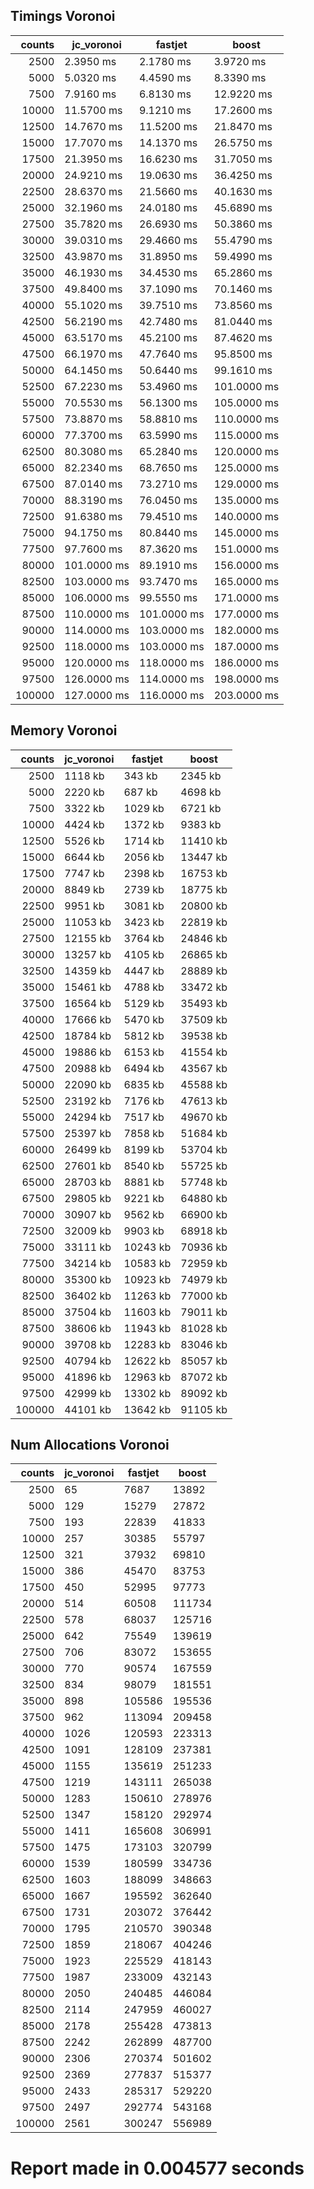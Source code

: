 ## Timings Voronoi

| counts | jc_voronoi  | fastjet     | boost       |
|-------:|-------------|-------------|-------------|
| 2500   | 2.3950 ms   | 2.1780 ms   | 3.9720 ms   | 
| 5000   | 5.0320 ms   | 4.4590 ms   | 8.3390 ms   | 
| 7500   | 7.9160 ms   | 6.8130 ms   | 12.9220 ms  | 
| 10000  | 11.5700 ms  | 9.1210 ms   | 17.2600 ms  | 
| 12500  | 14.7670 ms  | 11.5200 ms  | 21.8470 ms  | 
| 15000  | 17.7070 ms  | 14.1370 ms  | 26.5750 ms  | 
| 17500  | 21.3950 ms  | 16.6230 ms  | 31.7050 ms  | 
| 20000  | 24.9210 ms  | 19.0630 ms  | 36.4250 ms  | 
| 22500  | 28.6370 ms  | 21.5660 ms  | 40.1630 ms  | 
| 25000  | 32.1960 ms  | 24.0180 ms  | 45.6890 ms  | 
| 27500  | 35.7820 ms  | 26.6930 ms  | 50.3860 ms  | 
| 30000  | 39.0310 ms  | 29.4660 ms  | 55.4790 ms  | 
| 32500  | 43.9870 ms  | 31.8950 ms  | 59.4990 ms  | 
| 35000  | 46.1930 ms  | 34.4530 ms  | 65.2860 ms  | 
| 37500  | 49.8400 ms  | 37.1090 ms  | 70.1460 ms  | 
| 40000  | 55.1020 ms  | 39.7510 ms  | 73.8560 ms  | 
| 42500  | 56.2190 ms  | 42.7480 ms  | 81.0440 ms  | 
| 45000  | 63.5170 ms  | 45.2100 ms  | 87.4620 ms  | 
| 47500  | 66.1970 ms  | 47.7640 ms  | 95.8500 ms  | 
| 50000  | 64.1450 ms  | 50.6440 ms  | 99.1610 ms  | 
| 52500  | 67.2230 ms  | 53.4960 ms  | 101.0000 ms | 
| 55000  | 70.5530 ms  | 56.1300 ms  | 105.0000 ms | 
| 57500  | 73.8870 ms  | 58.8810 ms  | 110.0000 ms | 
| 60000  | 77.3700 ms  | 63.5990 ms  | 115.0000 ms | 
| 62500  | 80.3080 ms  | 65.2840 ms  | 120.0000 ms | 
| 65000  | 82.2340 ms  | 68.7650 ms  | 125.0000 ms | 
| 67500  | 87.0140 ms  | 73.2710 ms  | 129.0000 ms | 
| 70000  | 88.3190 ms  | 76.0450 ms  | 135.0000 ms | 
| 72500  | 91.6380 ms  | 79.4510 ms  | 140.0000 ms | 
| 75000  | 94.1750 ms  | 80.8440 ms  | 145.0000 ms | 
| 77500  | 97.7600 ms  | 87.3620 ms  | 151.0000 ms | 
| 80000  | 101.0000 ms | 89.1910 ms  | 156.0000 ms | 
| 82500  | 103.0000 ms | 93.7470 ms  | 165.0000 ms | 
| 85000  | 106.0000 ms | 99.5550 ms  | 171.0000 ms | 
| 87500  | 110.0000 ms | 101.0000 ms | 177.0000 ms | 
| 90000  | 114.0000 ms | 103.0000 ms | 182.0000 ms | 
| 92500  | 118.0000 ms | 103.0000 ms | 187.0000 ms | 
| 95000  | 120.0000 ms | 118.0000 ms | 186.0000 ms | 
| 97500  | 126.0000 ms | 114.0000 ms | 198.0000 ms | 
| 100000 | 127.0000 ms | 116.0000 ms | 203.0000 ms | 


## Memory Voronoi

| counts | jc_voronoi | fastjet  | boost    |
|-------:|------------|----------|----------|
| 2500   | 1118 kb    | 343 kb   | 2345 kb  | 
| 5000   | 2220 kb    | 687 kb   | 4698 kb  | 
| 7500   | 3322 kb    | 1029 kb  | 6721 kb  | 
| 10000  | 4424 kb    | 1372 kb  | 9383 kb  | 
| 12500  | 5526 kb    | 1714 kb  | 11410 kb | 
| 15000  | 6644 kb    | 2056 kb  | 13447 kb | 
| 17500  | 7747 kb    | 2398 kb  | 16753 kb | 
| 20000  | 8849 kb    | 2739 kb  | 18775 kb | 
| 22500  | 9951 kb    | 3081 kb  | 20800 kb | 
| 25000  | 11053 kb   | 3423 kb  | 22819 kb | 
| 27500  | 12155 kb   | 3764 kb  | 24846 kb | 
| 30000  | 13257 kb   | 4105 kb  | 26865 kb | 
| 32500  | 14359 kb   | 4447 kb  | 28889 kb | 
| 35000  | 15461 kb   | 4788 kb  | 33472 kb | 
| 37500  | 16564 kb   | 5129 kb  | 35493 kb | 
| 40000  | 17666 kb   | 5470 kb  | 37509 kb | 
| 42500  | 18784 kb   | 5812 kb  | 39538 kb | 
| 45000  | 19886 kb   | 6153 kb  | 41554 kb | 
| 47500  | 20988 kb   | 6494 kb  | 43567 kb | 
| 50000  | 22090 kb   | 6835 kb  | 45588 kb | 
| 52500  | 23192 kb   | 7176 kb  | 47613 kb | 
| 55000  | 24294 kb   | 7517 kb  | 49670 kb | 
| 57500  | 25397 kb   | 7858 kb  | 51684 kb | 
| 60000  | 26499 kb   | 8199 kb  | 53704 kb | 
| 62500  | 27601 kb   | 8540 kb  | 55725 kb | 
| 65000  | 28703 kb   | 8881 kb  | 57748 kb | 
| 67500  | 29805 kb   | 9221 kb  | 64880 kb | 
| 70000  | 30907 kb   | 9562 kb  | 66900 kb | 
| 72500  | 32009 kb   | 9903 kb  | 68918 kb | 
| 75000  | 33111 kb   | 10243 kb | 70936 kb | 
| 77500  | 34214 kb   | 10583 kb | 72959 kb | 
| 80000  | 35300 kb   | 10923 kb | 74979 kb | 
| 82500  | 36402 kb   | 11263 kb | 77000 kb | 
| 85000  | 37504 kb   | 11603 kb | 79011 kb | 
| 87500  | 38606 kb   | 11943 kb | 81028 kb | 
| 90000  | 39708 kb   | 12283 kb | 83046 kb | 
| 92500  | 40794 kb   | 12622 kb | 85057 kb | 
| 95000  | 41896 kb   | 12963 kb | 87072 kb | 
| 97500  | 42999 kb   | 13302 kb | 89092 kb | 
| 100000 | 44101 kb   | 13642 kb | 91105 kb | 


## Num Allocations Voronoi

| counts | jc_voronoi | fastjet | boost  |
|-------:|------------|---------|--------|
| 2500   | 65         | 7687    | 13892  | 
| 5000   | 129        | 15279   | 27872  | 
| 7500   | 193        | 22839   | 41833  | 
| 10000  | 257        | 30385   | 55797  | 
| 12500  | 321        | 37932   | 69810  | 
| 15000  | 386        | 45470   | 83753  | 
| 17500  | 450        | 52995   | 97773  | 
| 20000  | 514        | 60508   | 111734 | 
| 22500  | 578        | 68037   | 125716 | 
| 25000  | 642        | 75549   | 139619 | 
| 27500  | 706        | 83072   | 153655 | 
| 30000  | 770        | 90574   | 167559 | 
| 32500  | 834        | 98079   | 181551 | 
| 35000  | 898        | 105586  | 195536 | 
| 37500  | 962        | 113094  | 209458 | 
| 40000  | 1026       | 120593  | 223313 | 
| 42500  | 1091       | 128109  | 237381 | 
| 45000  | 1155       | 135619  | 251233 | 
| 47500  | 1219       | 143111  | 265038 | 
| 50000  | 1283       | 150610  | 278976 | 
| 52500  | 1347       | 158120  | 292974 | 
| 55000  | 1411       | 165608  | 306991 | 
| 57500  | 1475       | 173103  | 320799 | 
| 60000  | 1539       | 180599  | 334736 | 
| 62500  | 1603       | 188099  | 348663 | 
| 65000  | 1667       | 195592  | 362640 | 
| 67500  | 1731       | 203072  | 376442 | 
| 70000  | 1795       | 210570  | 390348 | 
| 72500  | 1859       | 218067  | 404246 | 
| 75000  | 1923       | 225529  | 418143 | 
| 77500  | 1987       | 233009  | 432143 | 
| 80000  | 2050       | 240485  | 446084 | 
| 82500  | 2114       | 247959  | 460027 | 
| 85000  | 2178       | 255428  | 473813 | 
| 87500  | 2242       | 262899  | 487700 | 
| 90000  | 2306       | 270374  | 501602 | 
| 92500  | 2369       | 277837  | 515377 | 
| 95000  | 2433       | 285317  | 529220 | 
| 97500  | 2497       | 292774  | 543168 | 
| 100000 | 2561       | 300247  | 556989 | 


# Report made in 0.004577 seconds
